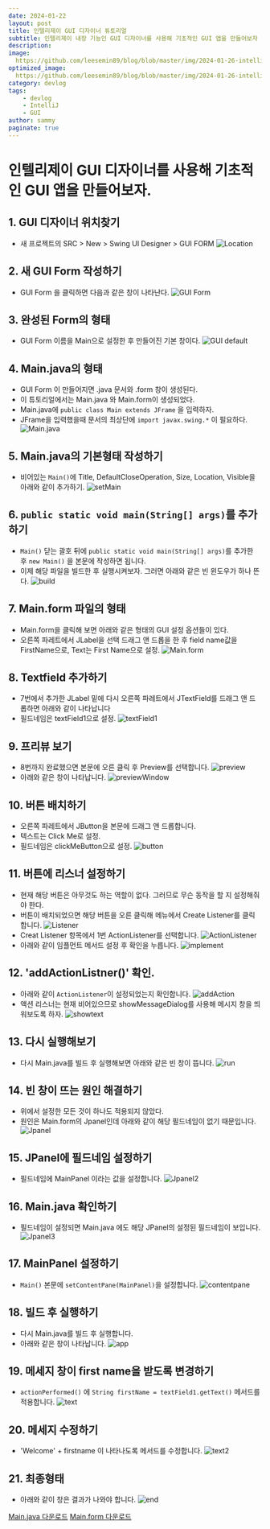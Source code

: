 ```yaml
---
date: 2024-01-22
layout: post
title: 인텔리제이 GUI 디자이너 튜토리얼
subtitle: 인텔리제이 내장 기능인 GUI 디자이너를 사용해 기초적인 GUI 앱을 만들어보자
description: 
image: 
  https://github.com/leesemin89/blog/blob/master/img/2024-01-26-intelliJ%20GUI/IntelliJ%20title.png?raw=true
optimized_image:    
  https://github.com/leesemin89/blog/blob/master/img/2024-01-26-intelliJ%20GUI/p_IntelliJ%20title.png?raw=true
category: devlog
tags:
    - devlog
    - IntelliJ
    - GUI
author: sammy
paginate: true
---
```


# 인텔리제이 GUI 디자이너를 사용해 기초적인 GUI 앱을 만들어보자.

## 1. GUI 디자이너 위치찾기
- 새 프로젝트의 SRC > New > Swing UI Designer > GUI FORM 
    ![Location](https://github.com/leesemin89/blog/blob/master/img/GUI/GUI1.png?raw=true)

## 2. 새 GUI Form 작성하기
- GUI Form 을 클릭하면 다음과 같은 창이 나타난다.
    ![GUI Form](https://github.com/leesemin89/blog/blob/master/img/GUI/GUI2.png?raw=true) 

## 3. 완성된 Form의 형태
- GUI Form 이름을 Main으로 설정한 후 만들어진 기본 창이다.
    ![GUI default](https://github.com/leesemin89/blog/blob/master/img/GUI/GUI3.png?raw=true)

## 4. Main.java의 형태
- GUI Form 이 만들어지면 .java 문서와 .form 창이 생성된다.
- 이 튜토리얼에서는 Main.java 와 Main.form이 생성되었다.
- Main.java에 `public class Main extends JFrame` 을 입력하자.
- JFrame을 입력했을때 문서의 최상단에 `import javax.swing.*` 이 필요하다. 
    ![Main.java](https://github.com/leesemin89/blog/blob/master/img/GUI/GUI4.png?raw=true)

## 5. Main.java의 기본형태 작성하기
- 비어있는 `Main()`에 Title, DefaultCloseOperation, Size, Location, Visible을 아래와 같이 추가하기.
    ![setMain](https://github.com/leesemin89/blog/blob/master/img/GUI/GUI5.png?raw=true)

## 6. `public static void main(String[] args)`를 추가하기
- `Main()` 닫는 괄호 뒤에 `public static void main(String[] args)`를 추가한 후 `new Main()` 을 본문에 작성하면 됩니다.
- 이제 해당 파일을 빌드한 후 실행시켜보자. 그러면 아래와 같은 빈 윈도우가 하나 뜬다.
    ![build](https://github.com/leesemin89/blog/blob/master/img/GUI/GUI6.png?raw=true)

## 7. Main.form 파일의 형태
- Main.form을 클릭해 보면 아래와 같은 형태의 GUI 설정 옵션들이 있다.
- 오른쪽 파레트에서 JLabel을 선택 드래그 앤 드롭을 한 후 field name값을 FirstName으로, Text는 First Name으로 설정.
    ![Main.form](https://github.com/leesemin89/blog/blob/master/img/GUI/GUI7.png?raw=true)

## 8. Textfield 추가하기
- 7번에서 추가한 JLabel 밑에 다시 오른쪽 파레트에서 JTextField를 드래그 앤 드롭하면 아래와 같이 나타납니다
- 필드네임은 textField1으로 설정.
    ![textField1](https://github.com/leesemin89/blog/blob/master/img/GUI/GUI8.png?raw=true)

## 9. 프리뷰 보기
- 8번까지 완료했으면 본문에 오른 클릭 후 Preview를 선택합니다.
    ![preview](https://github.com/leesemin89/blog/blob/master/img/GUI/GUI9.png?raw=true)
- 아래와 같은 창이 나타납니다.
    ![previewWindow](https://github.com/leesemin89/blog/blob/master/img/GUI/GUI10.png?raw=true)

## 10. 버튼 배치하기
- 오른쪽 파레트에서 JButton을 본문에 드래그 앤 드롭합니다.
- 텍스트는 Click Me로 설정.
- 필드네임은 clickMeButton으로 설정.
    ![button](https://github.com/leesemin89/blog/blob/master/img/GUI/GUI11.png?raw=true)

## 11. 버튼에 리스너 설정하기
- 현재 해당 버튼은 아무것도 하는 역할이 없다. 그러므로 무슨 동작을 할 지 설정해줘야 한다.
- 버튼이 배치되었으면 해당 버튼을 오른 클릭해 메뉴에서 Create Listener를 클릭합니다.
    ![Listener](https://github.com/leesemin89/blog/blob/master/img/GUI/GUI12.png?raw=true)
- Creat Listener 항목에서 1번 ActionListener를 선택합니다.
    ![ActionListener](https://github.com/leesemin89/blog/blob/master/img/GUI/GUI13.png?raw=true)
- 아래와 같이 임플먼트 메서드 설정 후 확인을 누릅니다.
    ![implement](https://github.com/leesemin89/blog/blob/master/img/GUI/GUI14.png?raw=true)

## 12. 'addActionListner()' 확인.
- 아래와 같이 `ActionListener`이 설정되었는지 확인합니다.
    ![addAction](https://github.com/leesemin89/blog/blob/master/img/GUI/GUI15.png?raw=true)
- 액션 리스너는 현재 비어있으므로 showMessageDialog를 사용해 메시지 창을 띄워보도록 하자.
    ![showtext](https://github.com/leesemin89/blog/blob/master/img/GUI/GUI16.png?raw=true)

## 13. 다시 실행해보기
- 다시 Main.java를 빌드 후 실행해보면 아래와 같은 빈 창이 뜹니다.
    ![run](https://github.com/leesemin89/blog/blob/master/img/GUI/GUI17.png?raw=true)

## 14. 빈 창이 뜨는 원인 해결하기
- 위에서 설정한 모든 것이 하나도 적용되지 않았다. 
- 원인은 Main.form의 Jpanel인데 아래와 같이 해당 필드네임이 없기 때문입니다.
    ![Jpanel](https://github.com/leesemin89/blog/blob/master/img/GUI/GUI18.png?raw=true)

## 15. JPanel에 필드네임 설정하기
- 필드네임에  MainPanel 이라는 값을 설정합니다.
    ![Jpanel2](https://github.com/leesemin89/blog/blob/master/img/GUI/GUI19.png?raw=true)

## 16. Main.java 확인하기
- 필드네임이 설정되면 Main.java 에도 해당 JPanel의 설정된 필드네임이 보입니다.
    ![Jpanel3](https://github.com/leesemin89/blog/blob/master/img/GUI/GUI20.png?raw=true)

## 17. MainPanel 설정하기
- `Main()` 본문에 `setContentPane(MainPanel)`을 설정합니다.
    ![contentpane](https://github.com/leesemin89/blog/blob/master/img/GUI/GUI21.png?raw=true)

## 18. 빌드 후 실행하기
- 다시 Main.java를 빌드 후 실행합니다.
- 아래와 같은 창이 나타납니다.
    ![app](https://github.com/leesemin89/blog/blob/master/img/GUI/GUI22.png?raw=true)


## 19. 메세지 창이 first name을 받도록 변경하기
- `actionPerformed()` 에 `String firstName = textField1.getText()` 메서드를 적용합니다.
    ![text](https://github.com/leesemin89/blog/blob/master/img/GUI/GUI23.png?raw=true)

## 20. 메세지 수정하기
- 'Welcome' + firstname 이 나타나도록 메서드를 수정합니다.
    ![text2](https://github.com/leesemin89/blog/blob/master/img/GUI/GUI24.png?raw=true)

## 21. 최종형태
- 아래와 같이 창은 결과가 나와야 합니다.
    ![end](https://github.com/leesemin89/blog/blob/master/img/GUI/GUI25.png?raw=true)

[Main.java 다운로드](https://github.com/leesemin89/Chat/blob/1day/src/Main.java)
[Main.form 다운로드](https://github.com/leesemin89/Chat/blob/1day/src/Main.form)